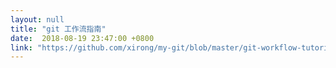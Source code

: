 ```yaml
---
layout: null
title: "git 工作流指南"
date:  2018-08-19 23:47:00 +0800
link: "https://github.com/xirong/my-git/blob/master/git-workflow-tutorial.md"
---
```

